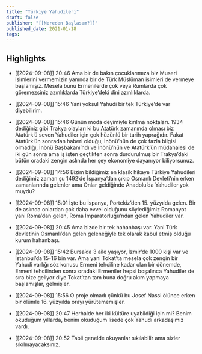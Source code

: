 ```yaml
---
title: "Türkiye Yahudileri"
draft: false
publisher: "[[Nereden Başlasam?]]"
published_date: 2021-01-18
tags:
---
```



## Highlights
* [[2024-09-08]] 20:46  Ama bir de bakın çocuklarımıza biz Museri isimlerini vermemizin yanında bir de Türk Müslüman isimleri de vermeye başlamışız. Mesela bunu Ermenilerde çok veya Rumlarda çok göremezsiniz azınlıklarda Türkiye’deki dini azınlıklarda.

* [[2024-09-08]] 15:46  Yani yoksul Yahudi bir tek Türkiye’de var diyebilirim.

* [[2024-09-08]] 15:46  Günün moda deyimiyle kırılma noktaları. 1934 dediğiniz gibi Trakya olayları ki bu Atatürk zamanında olması biz Atatürk’ü seven Yahudiler için çok hüzünlü bir tarih yaprağıdır. Fakat Atatürk’ün sonradan haberi olduğu, İnönü’nün de çok fazla bilgisi olmadığı, İnönü Başbakanı’ndı ve İnönü’nün ve Atatürk’ün müdahalesi de iki gün sonra ama iş işten geçtikten sonra durdurulmuş bir Trakya’daki bütün oradaki zengin aslında her şey ekonomiye dayanıyor biliyorsunuz.

* [[2024-09-08]] 14:56  Bizim bildiğimiz en klasik hikaye Türkiye Yahudileri dediğimiz zaman şu 1492’de İspanya’dan çıkıp Osmanlı Devleti’nin erken zamanlarında gelenler ama Onlar geldiğinde Anadolu’da Yahudiler yok muydu?

* [[2024-09-08]] 15:01  İşte bu İspanya, Portekiz’den 15. yüzyılda gelen. Bir de aslında onlardan çok daha evvel olduğunu söylediğimiz Romanyot yani Roma’dan gelen, Roma İmparatorluğu’ndan gelen Yahudiler var.

* [[2024-09-08]] 20:45  Ama bizde bir tek hahanbaşı var. Yani Türk devletinin Osmanlı’dan gelen geleneğiyle tek olarak kabul etmiş olduğu kurum hahanbaşı.

* [[2024-09-08]] 15:42  Bursa’da 3 aile yaşıyor, İzmir’de 1000 kişi var ve İstanbul’da 15-16 bin var. Ama yani Tokat’ta mesela çok zengin bir Yahudi varlığı söz konusu Ermeni tehciline kadar olan bir dönemde, Ermeni tehcilinden sonra oradaki Ermeniler hepsi boşalınca Yahudiler de sıra bize geliyor diye Tokat’tan tam buna doğru akım yapmaya başlamışlar, gelmişler.

* [[2024-09-08]] 15:56  O proje olmadı çünkü bu Josef Nassi ölünce erken bir ölümle 16. yüzyılda orayı yürütememişler.

* [[2024-09-08]] 20:47  Herhalde her iki kültüre uyabildiği için mi? Benim okuduğum yıllarda, benim okuduğum lisede çok Yahudi arkadaşımız vardı.

* [[2024-09-08]] 20:52  Tabii genelde okuyanlar sıkılabilir ama sizler sıkılmayacaksınız.

